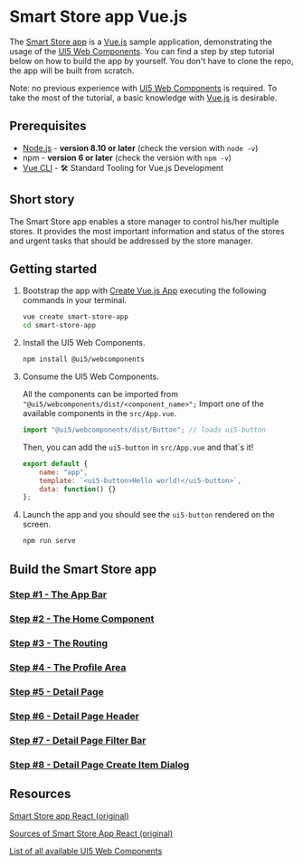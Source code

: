 # Smart Store app Vue.js

The [Smart Store app](https://ilhan007.github.io/ui5con-app) is a [Vue.js](https://vuejs.org/) sample application, demonstrating the usage of the [UI5 Web Components](https://github.com/SAP/ui5-webcomponents). You can find a step by step tutorial below on how to build the app by yourself. You don't have to clone the repo, the app will be built from scratch.

Note: no previous experience with [UI5 Web Components](https://github.com/SAP/ui5-webcomponents) is required.
To take the most of the tutorial, a basic knowledge with [Vue.js](https://vuejs.org/) is desirable.

## Prerequisites
- [Node.js](https://nodejs.org/) - **version 8.10 or later** (check the version with `node -v`)
- npm - **version 6 or later** (check the version with `npm -v`)
- [Vue CLI](https://cli.vuejs.org/) - 🛠️ Standard Tooling for Vue.js Development

## Short story

The Smart Store app enables a store manager to control his/her multiple stores. It provides the most important information and status of the stores and urgent tasks that should be addressed by the store manager.

## Getting started

1. Bootstrap the app with [Create Vue.js App](https://vuejs.org/v2/guide/) executing the following commands in your terminal.

	```sh
	vue create smart-store-app
	cd smart-store-app
	```

2. Install the UI5 Web Components.

	```sh
	npm install @ui5/webcomponents
	```

3. Consume the UI5 Web Components.

	All the components can be imported from `"@ui5/webcomponents/dist/<component_name>";`
	Import one of the available components in the `src/App.vue`.
	```js
	import "@ui5/webcomponents/dist/Button"; // loads ui5-button
	```
 
	Then, you can add the `ui5-button` in `src/App.vue` and that`s it! 

	```js
	export default {
		name: "app",
		template: `<ui5-button>Hello world!</ui5-button>`,
		data: function() {}
	};
	```
4. Launch the app and you should see the `ui5-button` rendered on the screen.
	```sh
	npm run serve
	```
## Build the Smart Store app

### [Step #1 - The App Bar](./docs/Step1_The_App_Bar.md)
### [Step #2 - The Home Component](./docs/Step2_The_Home_Component.md)
### [Step #3 - The Routing](./docs/Step3_The_Routing.md)
### [Step #4 - The Profile Area](./docs/Step4_The_Profile_Area.md)
### [Step #5 - Detail Page](./docs/Step5_Details.md)
### [Step #6 - Detail Page Header](./docs/Step6_Detail_Header.md)
### [Step #7 - Detail Page Filter Bar](./docs/Step7_Detail_FilterBar.md)
### [Step #8 - Detail Page Create Item Dialog](./docs/Step8_Detail_add_new_item.md)

## Resources
[Smart Store app React (original)](https://ilhan007.github.io/ui5con-app)

[Sources of Smart Store App React (original)](https://github.com/ilhan007/ui5con-app)

[List of all available UI5 Web Components](https://sap.github.io/ui5-webcomponents/playground)
